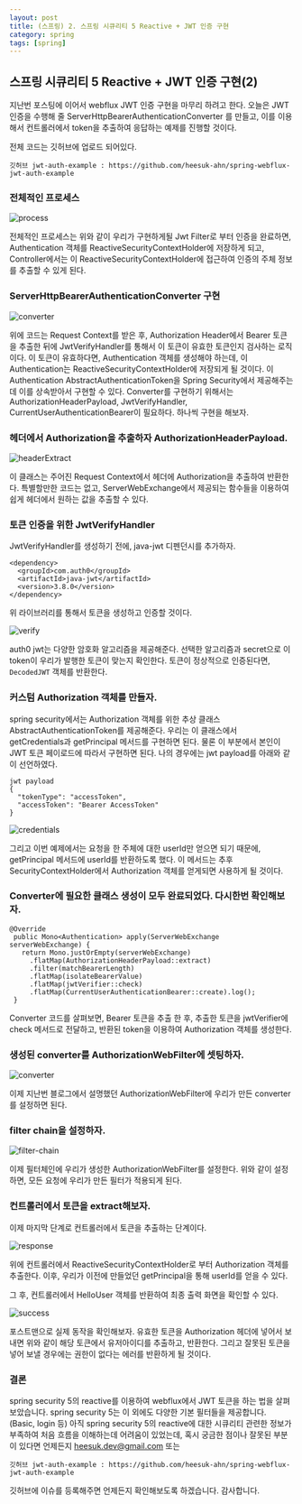 ```yaml
---
layout: post
title: (스프링) 2. 스프링 시큐리티 5 Reactive + JWT 인증 구현
category: spring
tags: [spring]
---
```


## 스프링 시큐리티 5 Reactive + JWT 인증 구현(2)

지난번 포스팅에 이어서 webflux JWT 인증 구현을 마무리 하려고 한다.
오늘은 JWT 인증을 수행해 줄 ServerHttpBearerAuthenticationConverter 를 만들고, 이를
이용해서 컨트롤러에서 token을 추출하여 응답하는 예제를 진행할 것이다.

전체 코드는 깃허브에 업로드 되어있다.

```
깃허브 jwt-auth-example : https://github.com/heesuk-ahn/spring-webflux-jwt-auth-example
```

### 전체적인 프로세스

![process](https://github.com/heesuk-ahn/heesuk-ahn.github.io/blob/master/assets/images/spring-security-5-jwt/process.png?raw=true)

전체적인 프로세스는 위와 같이 우리가 구현하게될 Jwt Filter로 부터 인증을 완료하면, Authentication 객체를
ReactiveSecurityContextHolder에 저장하게 되고, Controller에서는 이 ReactiveSecurityContextHolder에
접근하여 인증의 주체 정보를 추출할 수 있게 된다.

### ServerHttpBearerAuthenticationConverter 구현

![converter](https://github.com/heesuk-ahn/heesuk-ahn.github.io/blob/master/assets/images/spring-security-5-jwt/ServerHttpBearerAuthenticationConverter.png?raw=true)

위에 코드는 Request Context를 받은 후, Authorization Header에서 Bearer 토큰을 추출한 뒤에
JwtVerifyHandler를 통해서 이 토큰이 유효한 토큰인지 검사하는 로직이다. 이 토큰이 유효하다면,
Authentication 객체를 생성해야 하는데, 이 Authentication는 ReactiveSecurityContextHolder에
저장되게 될 것이다. 이 Authentication AbstractAuthenticationToken을 Spring Security에서
제공해주는데 이를 상속받아서 구현할 수 있다.
 Converter를 구현하기 위해서는 AuthorizationHeaderPayload, JwtVerifyHandler, CurrentUserAuthenticationBearer이
필요하다. 하나씩 구현을 해보자.

### 헤더에서 Authorization을 추출하자 AuthorizationHeaderPayload.

![headerExtract](https://github.com/heesuk-ahn/heesuk-ahn.github.io/blob/master/assets/images/spring-security-5-jwt/authorizationHeaderPayload.png?raw=true)

이 클래스는 주어진 Request Context에서 헤더에 Authorization을 추출하여 반환한다.
특별할만한 코드는 없고, ServerWebExchange에서 제공되는 함수들을 이용하여 쉽게 헤더에서 원하는 값을
추출할 수 있다.

### 토큰 인증을 위한 JwtVerifyHandler

JwtVerifyHandler를 생성하기 전에, java-jwt 디펜던시를 추가하자.

```
<dependency>
  <groupId>com.auth0</groupId>
  <artifactId>java-jwt</artifactId>
  <version>3.8.0</version>
</dependency>
```

위 라이브러리를 통해서 토큰을 생성하고 인증할 것이다.

![verify](https://github.com/heesuk-ahn/heesuk-ahn.github.io/blob/master/assets/images/spring-security-5-jwt/jwt-verify.png?raw=true)

auth0 jwt는 다양한 암호화 알고리즘을 제공해준다. 선택한 알고리즘과 secret으로 이 token이 우리가
발행한 토큰이 맞는지 확인한다. 토큰이 정상적으로 인증된다면, `DecodedJWT` 객체를 반환한다.

### 커스텀 Authorization 객체를 만들자.

 spring security에서는 Authorization 객체를 위한 추상 클래스 AbstractAuthenticationToken를
제공해준다. 우리는 이 클래스에서 getCredentials과 getPrincipal 메서드를 구현하면 된다.
 물론 이 부분에서 본인이 JWT 토큰 페이로드에 따라서 구현하면 된다. 나의 경우에는 jwt payload를
아래와 같이 선언하였다.

 ```
 jwt payload
 {
   "tokenType": "accessToken",
   "accessToken": "Bearer AccessToken"
 }
 ```

![credentials](https://github.com/heesuk-ahn/heesuk-ahn.github.io/blob/master/assets/images/spring-security-5-jwt/credentials.png?raw=true)

그리고 이번 예제에서는 요청을 한 주체에 대한 userId만 얻으면 되기 때문에, getPrincipal 메서드에
userId를 반환하도록 했다.
 이 메서드는 추후 SecurityContextHolder에서 Authorization 객체를 얻게되면 사용하게 될 것이다.

### Converter에 필요한 클래스 생성이 모두 완료되었다. 다시한번 확인해보자.

```
@Override
 public Mono<Authentication> apply(ServerWebExchange serverWebExchange) {
   return Mono.justOrEmpty(serverWebExchange)
     .flatMap(AuthorizationHeaderPayload::extract)
     .filter(matchBearerLength)
     .flatMap(isolateBearerValue)
     .flatMap(jwtVerifier::check)
     .flatMap(CurrentUserAuthenticationBearer::create).log();
 }
```

Converter 코드를 살펴보면, Bearer 토큰을 추출 한 후, 추출한 토큰을 jwtVerifier에 check
메서드로 전달하고, 반환된 token을 이용하여 Authorization 객체를 생성한다.

### 생성된 converter를 AuthorizationWebFilter에 셋팅하자.

![converter](https://github.com/heesuk-ahn/heesuk-ahn.github.io/blob/master/assets/images/spring-security-5-jwt/settingConverter.png?raw=true)

이제 지난번 블로그에서 설명했던 AuthorizationWebFilter에 우리가 만든 converter를 설정하면 된다.

### filter chain을 설정하자.

![filter-chain](https://github.com/heesuk-ahn/heesuk-ahn.github.io/blob/master/assets/images/spring-security-5-jwt/filter-chain.png?raw=true)

이제 필터체인에 우리가 생성한 AuthorizationWebFilter를 설정한다. 위와 같이 설정하면,
모든 요청에 우리가 만든 필터가 적용되게 된다.

### 컨트롤러에서 토큰을 extract해보자.

이제 마지막 단계로 컨트롤러에서 토큰을 추출하는 단계이다.

![response](https://github.com/heesuk-ahn/heesuk-ahn.github.io/blob/master/assets/images/spring-security-5-jwt/response.png?raw=true)

위에 컨트롤러에서 ReactiveSecurityContextHolder로 부터 Authorization 객체를 추출한다.
이후, 우리가 이전에 만들었던 getPrincipal을 통해 userId를 얻을 수 있다.

그 후, 컨트롤러에서 HelloUser 객체를 반환하여 최종 출력 화면을 확인할 수 있다.

![success](https://github.com/heesuk-ahn/heesuk-ahn.github.io/blob/master/assets/images/spring-security-5-jwt/spring-jwt-success.png?raw=true)

포스트맨으로 실제 동작을 확인해보자. 유효한 토큰을 Authorization 헤더에 넣어서 보내면 위와 같이
해당 토큰에서 유저아이디를 추출하고, 반환한다. 그리고 잘못된 토큰을 넣어 보낼 경우에는 권한이 없다는
에러를 반환하게 될 것이다.

### 결론

 spring security 5의 reactive를 이용하여 webflux에서 JWT 토큰을 하는 법을 살펴보았습니다.
spring security 5는 이 외에도 다양한 기본 필터들을 제공합니다. (Basic, login 등)
 아직 spring security 5의 reactive에 대한 시큐리티 관련한 정보가 부족하여 처음 흐름을 이해하는데
어려움이 있었는데, 혹시 궁금한 점이나 잘못된 부분이 있다면 언제든지 heesuk.dev@gmail.com 또는

```
깃허브 jwt-auth-example : https://github.com/heesuk-ahn/spring-webflux-jwt-auth-example
```

깃허브에 이슈를 등록해주면 언제든지 확인해보도록 하겠습니다. 감사합니다.
